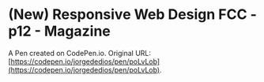 # (New) Responsive Web Design FCC - p12 - Magazine

A Pen created on CodePen.io. Original URL: [https://codepen.io/jorgededios/pen/poLvLob](https://codepen.io/jorgededios/pen/poLvLob).

